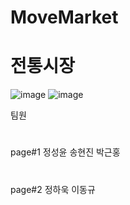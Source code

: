 # MoveMarket
# 전통시장
![image](https://user-images.githubusercontent.com/101760007/228746529-d8b307af-73e7-4c6d-8e43-ac025a44f4a7.png) ![image](https://user-images.githubusercontent.com/101760007/228746889-2e6914e1-6fca-4cdb-b590-a4bbfadba63c.png)

팀원
#
page#1
정성윤
송현진
박근홍
#
page#2
정하욱
이동규
